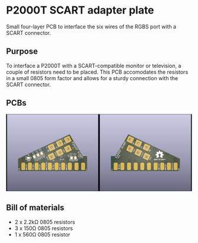 # P2000T SCART adapter plate

Small four-layer PCB to interface the six wires of the RGBS port with a 
SCART connector.

## Purpose

To interface a P2000T with a SCART-compatible monitor or television, a couple
of resistors need to be placed. This PCB accomodates the resistors in a small
0805 form factor and allows for a sturdy connection with the SCART connector.

## PCBs

<img src="images/pcb_scart_front.jpg" width="50%"><img src="images/pcb_scart_back.jpg" width="50%">

## Bill of materials

* 2 x 2.2kΩ 0805 resistors
* 3 x 150Ω 0805 resistors
* 1 x 560Ω 0805 resistor